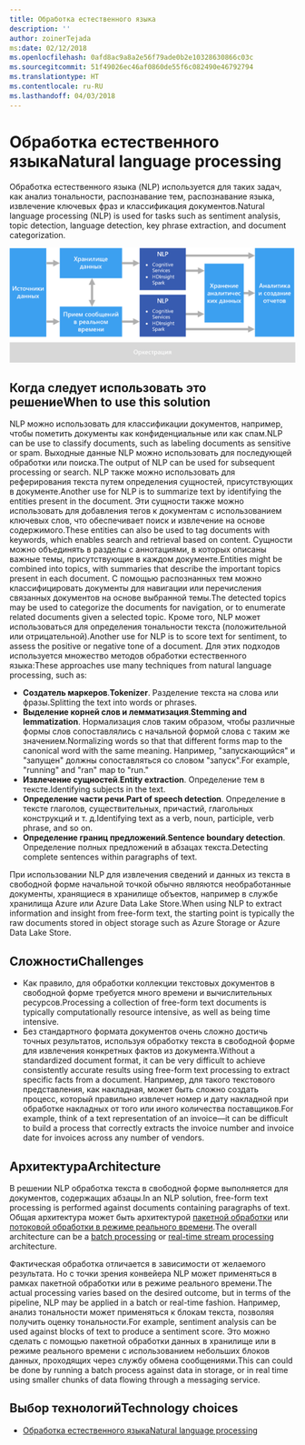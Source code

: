 ```yaml
---
title: Обработка естественного языка
description: ''
author: zoinerTejada
ms:date: 02/12/2018
ms.openlocfilehash: 0afd8ac9a8a2e56f79ade0b2e10328630866c03c
ms.sourcegitcommit: 51f49026ec46af0860de55f6c082490e46792794
ms.translationtype: HT
ms.contentlocale: ru-RU
ms.lasthandoff: 04/03/2018
---
```

# <a name="natural-language-processing"></a><span data-ttu-id="3ee86-102">Обработка естественного языка</span><span class="sxs-lookup"><span data-stu-id="3ee86-102">Natural language processing</span></span>

<span data-ttu-id="3ee86-103">Обработка естественного языка (NLP) используется для таких задач, как анализ тональности, распознавание тем, распознавание языка, извлечение ключевых фраз и классификация документов.</span><span class="sxs-lookup"><span data-stu-id="3ee86-103">Natural language processing (NLP) is used for tasks such as sentiment analysis, topic detection, language detection, key phrase extraction, and document categorization.</span></span>

![](./images/nlp-pipeline.png)

## <a name="when-to-use-this-solution"></a><span data-ttu-id="3ee86-104">Когда следует использовать это решение</span><span class="sxs-lookup"><span data-stu-id="3ee86-104">When to use this solution</span></span>

<span data-ttu-id="3ee86-105">NLP можно использовать для классификации документов, например, чтобы пометить документы как конфиденциальные или как спам.</span><span class="sxs-lookup"><span data-stu-id="3ee86-105">NLP can be use to classify documents, such as labeling documents as sensitive or spam.</span></span> <span data-ttu-id="3ee86-106">Выходные данные NLP можно использовать для последующей обработки или поиска.</span><span class="sxs-lookup"><span data-stu-id="3ee86-106">The output of NLP can be used for subsequent processing or search.</span></span> <span data-ttu-id="3ee86-107">NLP также можно использовать для реферирования текста путем определения сущностей, присутствующих в документе.</span><span class="sxs-lookup"><span data-stu-id="3ee86-107">Another use for NLP is to summarize text by identifying the entities present in the document.</span></span> <span data-ttu-id="3ee86-108">Эти сущности также можно использовать для добавления тегов к документам с использованием ключевых слов, что обеспечивает поиск и извлечение на основе содержимого.</span><span class="sxs-lookup"><span data-stu-id="3ee86-108">These entities can also be used to tag documents with keywords, which enables search and retrieval based on content.</span></span> <span data-ttu-id="3ee86-109">Сущности можно объединять в разделы с аннотациями, в которых описаны важные темы, присутствующие в каждом документе.</span><span class="sxs-lookup"><span data-stu-id="3ee86-109">Entities might be combined into topics, with summaries that describe the important topics present in each document.</span></span> <span data-ttu-id="3ee86-110">С помощью распознанных тем можно классифицировать документы для навигации или перечисления связанных документов на основе выбранной темы.</span><span class="sxs-lookup"><span data-stu-id="3ee86-110">The detected topics may be used to categorize the documents for navigation, or to enumerate related documents given a selected topic.</span></span> <span data-ttu-id="3ee86-111">Кроме того, NLP может использоваться для определения тональности текста (положительной или отрицательной).</span><span class="sxs-lookup"><span data-stu-id="3ee86-111">Another use for NLP is to score text for sentiment, to assess the positive or negative tone of a document.</span></span> <span data-ttu-id="3ee86-112">Для этих подходов используется множество методов обработки естественного языка:</span><span class="sxs-lookup"><span data-stu-id="3ee86-112">These approaches use many techniques from natural language processing, such as:</span></span> 

- <span data-ttu-id="3ee86-113">**Создатель маркеров**.</span><span class="sxs-lookup"><span data-stu-id="3ee86-113">**Tokenizer**.</span></span> <span data-ttu-id="3ee86-114">Разделение текста на слова или фразы.</span><span class="sxs-lookup"><span data-stu-id="3ee86-114">Splitting the text into words or phrases.</span></span>
- <span data-ttu-id="3ee86-115">**Выделение корней слов и лемматизация**.</span><span class="sxs-lookup"><span data-stu-id="3ee86-115">**Stemming and lemmatization**.</span></span> <span data-ttu-id="3ee86-116">Нормализация слов таким образом, чтобы различные формы слов сопоставлялись с начальной формой слова с таким же значением.</span><span class="sxs-lookup"><span data-stu-id="3ee86-116">Normalizing words so that that different forms map to the canonical word with the same meaning.</span></span> <span data-ttu-id="3ee86-117">Например, "запускающийся" и "запущен" должны сопоставляться со словом "запуск".</span><span class="sxs-lookup"><span data-stu-id="3ee86-117">For example, "running" and "ran" map to "run."</span></span> 
- <span data-ttu-id="3ee86-118">**Извлечение сущностей**.</span><span class="sxs-lookup"><span data-stu-id="3ee86-118">**Entity extraction**.</span></span> <span data-ttu-id="3ee86-119">Определение тем в тексте.</span><span class="sxs-lookup"><span data-stu-id="3ee86-119">Identifying subjects in the text.</span></span>
- <span data-ttu-id="3ee86-120">**Определение части речи**.</span><span class="sxs-lookup"><span data-stu-id="3ee86-120">**Part of speech detection**.</span></span> <span data-ttu-id="3ee86-121">Определение в тексте глаголов, существительных, причастий, глагольных конструкций и т. д.</span><span class="sxs-lookup"><span data-stu-id="3ee86-121">Identifying text as a verb, noun, participle, verb phrase, and so on.</span></span>
- <span data-ttu-id="3ee86-122">**Определение границ предложений**.</span><span class="sxs-lookup"><span data-stu-id="3ee86-122">**Sentence boundary detection**.</span></span> <span data-ttu-id="3ee86-123">Определение полных предложений в абзацах текста.</span><span class="sxs-lookup"><span data-stu-id="3ee86-123">Detecting complete sentences within paragraphs of text.</span></span>

<span data-ttu-id="3ee86-124">При использовании NLP для извлечения сведений и данных из текста в свободной форме начальной точкой обычно являются необработанные документы, хранящиеся в хранилище объектов, например в службе хранилища Azure или Azure Data Lake Store.</span><span class="sxs-lookup"><span data-stu-id="3ee86-124">When using NLP to extract information and insight from free-form text, the starting point is typically the raw documents stored in object storage such as Azure Storage or Azure Data Lake Store.</span></span> 

## <a name="challenges"></a><span data-ttu-id="3ee86-125">Сложности</span><span class="sxs-lookup"><span data-stu-id="3ee86-125">Challenges</span></span>

- <span data-ttu-id="3ee86-126">Как правило, для обработки коллекции текстовых документов в свободной форме требуется много времени и вычислительных ресурсов.</span><span class="sxs-lookup"><span data-stu-id="3ee86-126">Processing a collection of free-form text documents is typically computationally resource intensive, as well as being time intensive.</span></span>
- <span data-ttu-id="3ee86-127">Без стандартного формата документов очень сложно достичь точных результатов, используя обработку текста в свободной форме для извлечения конкретных фактов из документа.</span><span class="sxs-lookup"><span data-stu-id="3ee86-127">Without a standardized document format, it can be very difficult to achieve consistently accurate results using free-form text processing to extract specific facts from a document.</span></span> <span data-ttu-id="3ee86-128">Например, для такого текстового представления, как накладная, может быть сложно создать процесс, который правильно извлечет номер и дату накладной при обработке накладных от того или иного количества поставщиков.</span><span class="sxs-lookup"><span data-stu-id="3ee86-128">For example, think of a text representation of an invoice&mdash;it can be difficult to build a process that correctly extracts the invoice number and invoice date for invoices across any number of vendors.</span></span>

## <a name="architecture"></a><span data-ttu-id="3ee86-129">Архитектура</span><span class="sxs-lookup"><span data-stu-id="3ee86-129">Architecture</span></span>

<span data-ttu-id="3ee86-130">В решении NLP обработка текста в свободной форме выполняется для документов, содержащих абзацы.</span><span class="sxs-lookup"><span data-stu-id="3ee86-130">In an NLP solution, free-form text processing is performed against documents containing paragraphs of text.</span></span> <span data-ttu-id="3ee86-131">Общая архитектура может быть архитектурой [пакетной обработки](../big-data/batch-processing.md) или [потоковой обработки в режиме реального времени](../big-data/real-time-processing.md).</span><span class="sxs-lookup"><span data-stu-id="3ee86-131">The overall architecture can be a [batch processing](../big-data/batch-processing.md) or [real-time stream processing](../big-data/real-time-processing.md) architecture.</span></span>

<span data-ttu-id="3ee86-132">Фактическая обработка отличается в зависимости от желаемого результата. Но с точки зрения конвейера NLP может применяться в рамках пакетной обработки или в режиме реального времени.</span><span class="sxs-lookup"><span data-stu-id="3ee86-132">The actual processing varies based on the desired outcome, but in terms of the pipeline, NLP may be applied in a batch or real-time fashion.</span></span> <span data-ttu-id="3ee86-133">Например, анализ тональности может применяться к блокам текста, позволяя получить оценку тональности.</span><span class="sxs-lookup"><span data-stu-id="3ee86-133">For example, sentiment analysis can be used against blocks of text to produce a sentiment score.</span></span> <span data-ttu-id="3ee86-134">Это можно сделать с помощью пакетной обработки данных в хранилище или в режиме реального времени с использованием небольших блоков данных, проходящих через службу обмена сообщениями.</span><span class="sxs-lookup"><span data-stu-id="3ee86-134">This can could be done by running a batch process against data in storage, or in real time using smaller chunks of data flowing through a messaging service.</span></span>

## <a name="technology-choices"></a><span data-ttu-id="3ee86-135">Выбор технологий</span><span class="sxs-lookup"><span data-stu-id="3ee86-135">Technology choices</span></span>

- [<span data-ttu-id="3ee86-136">Обработка естественного языка</span><span class="sxs-lookup"><span data-stu-id="3ee86-136">Natural language processing</span></span>](../technology-choices/natural-language-processing.md)